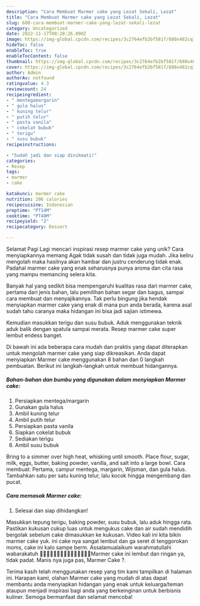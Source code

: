 ```yaml
---
description: "Cara Membuat Marmer cake yang Lezat Sekali, Lezat"
title: "Cara Membuat Marmer cake yang Lezat Sekali, Lezat"
slug: 688-cara-membuat-marmer-cake-yang-lezat-sekali-lezat
category: Uncategorized
date: 2022-11-17T00:28:26.090Z
image: https://img-global.cpcdn.com/recipes/3c2764efb2bf581f/680x482cq70/marmer-cake-foto-resep-utama.jpg
hideToc: false
enableToc: true
enableTocContent: false
thumbnail: https://img-global.cpcdn.com/recipes/3c2764efb2bf581f/680x482cq70/marmer-cake-foto-resep-utama.jpg
cover: https://img-global.cpcdn.com/recipes/3c2764efb2bf581f/680x482cq70/marmer-cake-foto-resep-utama.jpg
author: Admin
authorAv: notfound
ratingvalue: 4.3
reviewcount: 24
recipeingredient:
- " mentegamargarin"
- " gula halus"
- " kuning telur"
- " putih telur"
- " pasta vanila"
- " cokelat bubuk"
- " terigu"
- " susu bubuk"
recipeinstructions:

- "Sudah jadi dan siap dinikmati!"
categories:
- Resep
tags:
- marmer
- cake

katakunci: marmer cake 
nutrition: 206 calories
recipecuisine: Indonesian
preptime: "PT14M"
cooktime: "PT40M"
recipeyield: "2"
recipecategory: Dessert

---
```



Selamat Pagi Lagi mencari inspirasi resep marmer cake yang unik? Cara menyiapkannya memang Agak tidak susah dan tidak juga mudah. Jika keliru mengolah maka hasilnya akan hambar dan justru cenderung tidak enak. Padahal marmer cake yang enak seharusnya punya aroma dan cita rasa yang mampu memancing selera kita.


Banyak hal yang sedikit bisa mempengaruhi kualitas rasa dari marmer cake, pertama dari jenis bahan, lalu pemilihan bahan segar dan bagus, sampai cara membuat dan menyajikannya. Tak perlu bingung jika hendak menyiapkan marmer cake yang enak di mana pun anda berada, karena asal sudah tahu caranya maka hidangan ini bisa jadi sajian istimewa.

Kemudian masukkan terigu dan susu bubuk. Aduk menggunakan teknik aduk balik dengan spatula sampai merata. Resep marmer cake super lembut endess banget.


Di bawah ini ada beberapa cara mudah dan praktis yang dapat diterapkan untuk mengolah marmer cake yang siap dikreasikan. Anda dapat menyiapkan Marmer cake menggunakan 8 bahan dan 0 langkah pembuatan. Berikut ini langkah-langkah untuk membuat hidangannya.

<!--inarticleads1-->

##### Bahan-bahan dan bumbu yang digunakan dalam menyiapkan Marmer cake:

1. Persiapkan  mentega/margarin
1. Gunakan  gula halus
1. Ambil  kuning telur
1. Ambil  putih telur
1. Persiapkan  pasta vanila
1. Siapkan  cokelat bubuk
1. Sediakan  terigu
1. Ambil  susu bubuk


Bring to a simmer over high heat, whisking until smooth. Place flour, sugar, milk, eggs, butter, baking powder, vanilla, and salt into a large bowl. Cara membuat: Pertama, campur mentega, margarin, Wijsman, dan gula halus. Tambahkan satu per satu kuning telur, lalu kocok hingga mengembang dan pucat. 

<!--inarticleads2-->

##### Cara memasak Marmer cake:


1. Selesai dan siap dihidangkan!

Masukkan tepung terigu, baking powder, susu bubuk, lalu aduk hingga rata. Pastikan kukusan cukup luas untuk mengukus cake dan air sudah mendidih bergolak sebelum cake dimasukkan ke kukusan. Video kali ini kita bikin marmer cake yuk. ini cake nya sangat lembut dan ga seret di tenggorokan moms, cake ini kalo sampe berm. Assalamualaikum warahmatullahi wabarakatuh 🍰🍰🍰🍰🍰🍰🍰🍰🍰🍰🍰🍰🍰🍰🍰Marmer cake ini lembut dan ringan ya, tidak padat. Manis nya juga pas, Marmer Cake ?. 

Terima kasih telah menggunakan resep yang tim kami tampilkan di halaman ini. Harapan kami, olahan Marmer cake yang mudah di atas dapat membantu anda menyiapkan hidangan yang enak untuk keluarga/teman ataupun menjadi inspirasi bagi anda yang berkeinginan untuk berbisnis kuliner. Semoga bermanfaat dan selamat mencoba!
